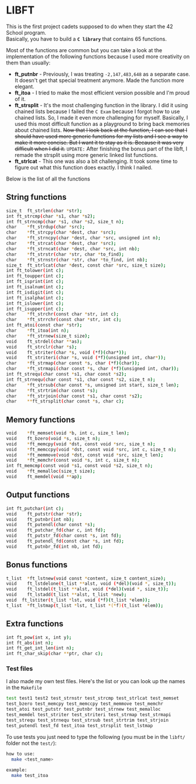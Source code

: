 # LIBFT

This is the first project cadets supposed to do when they start the 42 School program.<br/>
Basically, you have to build a **`C library`** that contains 65 functions.

Most of the functions are common but you can take a look at the implementation of the following functions because I used more creativity on them than usually: 
* **ft_putnbr** - Previously, I was treating `-2,147,483,648` as a separate case. It doesn't get that special treatment anymore. Made the function more elegant. 
* **ft_itoa** - I tried to make the most efficient version possible and I'm proud of it.
* **ft_strsplit** - It's the most challenging function in the library. I did it using chained lists because I failed the `C Exam` because I forgot how to use chained lists. So, I made it even more challenging for myself. Basically, I used this most difficult function as a playground to bring back memories about chained lists. ~~Now that I look back at the function, I can see that I should have used more generic functions for my lists and I see a way to make it more concise. But I want it to stay as it is. Because it was very difficult when I did it.~~ `UPDATE:` After finishing the bonus part of the libft, I remade the strsplit using more generic linked list functions.
* **ft_strlcat** - This one was also a bit challenging. It took some time to figure out what this function does exactly. I think I nailed.

Below is the list of all the functions

## String functions

```bash
size_t	ft_strlen(char *str);
int	ft_strcmp(char *s1, char *s2);
int	ft_strncmp(char *s1, char *s2, size_t n);
char	*ft_strdup(char *src);
char	*ft_strcpy(char *dest, char *src);
char	*ft_strncpy(char *dest, char *src, unsigned int n);
char	*ft_strcat(char *dest, char *src);
char	*ft_strncat(char *dest, char *src, int nb);
char	*ft_strstr(char *str, char *to_find);
char	*ft_strnstr(char *str, char *to_find, int nb);
size_t	ft_strlcat(char *dest, const char *src, size_t size);
int	ft_tolower(int c);
int	ft_toupper(int c);
int	ft_isprint(int c);
int	ft_isalnum(int c);
int	ft_isdigit(int c);
int	ft_isalpha(int c);
int	ft_islower(int c);
int	ft_isupper(int c);
char	*ft_strchr(const char *str, int c);
char	*ft_strrchr(const char *str, int c);
int	ft_atoi(const char *str);
char	*ft_itoa(int n);
char	*ft_strnew(size_t size);
void	ft_strdel(char **as);
void	ft_strclr(char *s);
void	ft_striter(char *s, void (*f)(char*));
void	ft_striteri(char *s, void (*f)(unsigned int, char*));
char	*ft_strmap(char const *s, char (*f)(char));
char	*ft_strmapi(char const *s, char (*f)(unsigned int, char));
int	ft_strequ(char const *s1, char const *s2);
int	ft_strnequ(char const *s1, char const *s2, size_t n);
char	*ft_strsub(char const *s, unsigned int start, size_t len);
char	*ft_strtrim(char const *s);
char	*ft_strjoin(char const *s1, char const *s2);
char	**ft_strsplit(char const *s, char c);
```

## Memory functions

```bash
void	*ft_memset(void *b, int c, size_t len);
void	ft_bzero(void *s, size_t n);
void	*ft_memcpy(void *dst, const void *src, size_t n);
void	*ft_memccpy(void *dst, const void *src, int c, size_t n);
void	*ft_memmove(void *dst, const void *src, size_t len);
void	*ft_memchr(const void *s, int c, size_t n);
int	ft_memcmp(const void *s1, const void *s2, size_t n);
void	*ft_memalloc(size_t size);
void	ft_memdel(void **ap);
```
## Output functions

```bash
int	ft_putchar(int c);
void	ft_putstr(char *str);
void	ft_putnbr(int nb);
void	ft_putendl(char const *s);
void	ft_putchar_fd(char c, int fd);
void	ft_putstr_fd(char const *s, int fd);
void	ft_putendl_fd(const char *s, int fd);
void	ft_putnbr_fd(int nb, int fd);
```

## Bonus functions

```bash
t_list	*ft_lstnew(void const *content, size_t content_size);
void	ft_lstdelone(t_list **alst, void (*del)(void *, size_t));
void	ft_lstdel(t_list **alst, void (*del)(void *, size_t));
void	ft_lstadd(t_list **alst, t_list *new);
void  ft_lstiter(t_list *lst, void (*f)(t_list *elem));
t_list	*ft_lstmap(t_list *lst, t_list *(*f)(t_list *elem));
```
## Extra functions

```bash
int	ft_pow(int x, int y);
int	ft_abs(int n);
int	ft_get_int_len(int n);
int	ft_char_skip(char **ptr, char c);
```

### Test files ###

I also made my own test files. Here's the list or you can look up the names in the `Makefile`

```bash
test test1 test2 test_strnstr test_strcmp test_strlcat test_memset
test_bzero test_memcpy test_memccpy test_memmove test_memchr
test_atoi test_putstr test_putnbr test_strnew test_memalloc
test_memdel test_striter test_striteri test_strmap test_strmapi
test_strequ test_strnequ test_strsub test_strtrim test_strjoin
test_putendl test_fd test_itoa test_strsplit test_lstmap
```
To use tests you just need to type the following (you must be in the `libft/` folder not the `test/`):

```bash
how to use:
  make <test_name>
  
example:
  make test_itoa
```

